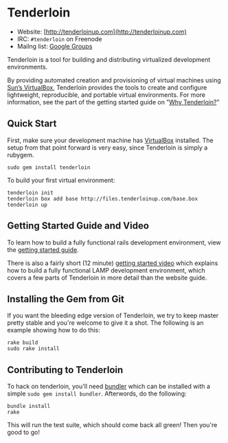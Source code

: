 # Tenderloin

* Website: [http://tenderloinup.com](http://tenderloinup.com)
* IRC: `#tenderloin` on Freenode
* Mailng list: [Google Groups](http://groups.google.com/group/tenderloin-up)

Tenderloin is a tool for building and distributing virtualized development environments.

By providing automated creation and provisioning of virtual machines using [Sun’s VirtualBox](http://www.virtualbox.org),
Tenderloin provides the tools to create and configure lightweight, reproducible, and portable
virtual environments. For more information, see the part of the getting started guide
on ”[Why Tenderloin?](http://tenderloinup.com/docs/getting-started/index.html)”

## Quick Start

First, make sure your development machine has [VirtualBox](http://www.virtualbox.org)
installed. The setup from that point forward is very easy, since Tenderloin is simply
a rubygem.

    sudo gem install tenderloin

To build your first virtual environment:

    tenderloin init
    tenderloin box add base http://files.tenderloinup.com/base.box
    tenderloin up

## Getting Started Guide and Video

To learn how to build a fully functional rails development environment, view the
[getting started guide](http://tenderloinup.com/getting-started/index.html).

There is also a fairly short (12 minute) [getting started video](http://vimeo.com/9976342) which
explains how to build a fully functional LAMP development environment, which
covers a few parts of Tenderloin in more detail than the website guide.

## Installing the Gem from Git

If you want the bleeding edge version of Tenderloin, we try to keep master pretty stable
and you're welcome to give it a shot. The following is an example showing how to do this:

    rake build
    sudo rake install

## Contributing to Tenderloin

To hack on tenderloin, you'll need [bundler](http://github.com/carlhuda/bundler) which can
be installed with a simple `sudo gem install bundler`. Afterwords, do the following:

    bundle install
    rake

This will run the test suite, which should come back all green! Then you're good to go!
